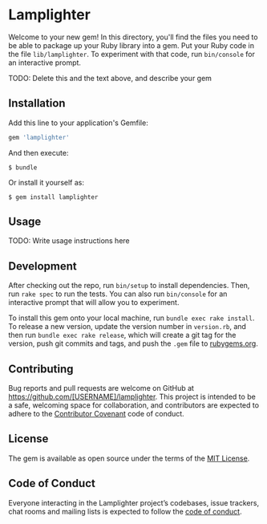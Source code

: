 # Lamplighter

Welcome to your new gem! In this directory, you'll find the files you need to be able to package up your Ruby library into a gem. Put your Ruby code in the file `lib/lamplighter`. To experiment with that code, run `bin/console` for an interactive prompt.

TODO: Delete this and the text above, and describe your gem

## Installation

Add this line to your application's Gemfile:

```ruby
gem 'lamplighter'
```

And then execute:

    $ bundle

Or install it yourself as:

    $ gem install lamplighter

## Usage

TODO: Write usage instructions here

## Development

After checking out the repo, run `bin/setup` to install dependencies. Then, run `rake spec` to run the tests. You can also run `bin/console` for an interactive prompt that will allow you to experiment.

To install this gem onto your local machine, run `bundle exec rake install`. To release a new version, update the version number in `version.rb`, and then run `bundle exec rake release`, which will create a git tag for the version, push git commits and tags, and push the `.gem` file to [rubygems.org](https://rubygems.org).

## Contributing

Bug reports and pull requests are welcome on GitHub at https://github.com/[USERNAME]/lamplighter. This project is intended to be a safe, welcoming space for collaboration, and contributors are expected to adhere to the [Contributor Covenant](http://contributor-covenant.org) code of conduct.

## License

The gem is available as open source under the terms of the [MIT License](https://opensource.org/licenses/MIT).

## Code of Conduct

Everyone interacting in the Lamplighter project’s codebases, issue trackers, chat rooms and mailing lists is expected to follow the [code of conduct](https://github.com/[USERNAME]/lamplighter/blob/master/CODE_OF_CONDUCT.md).
